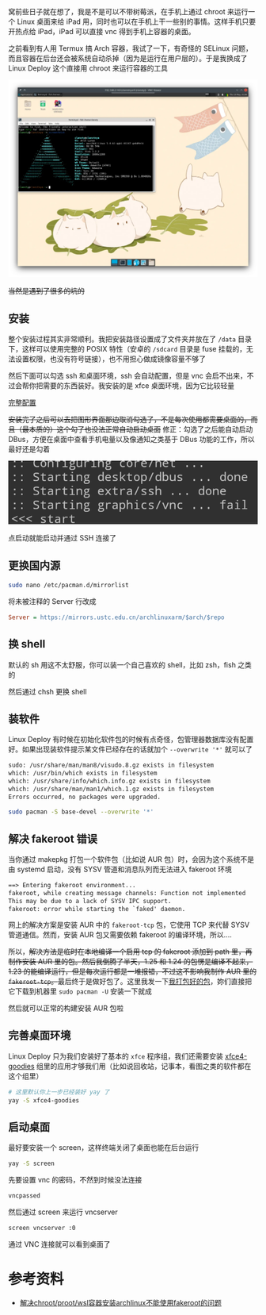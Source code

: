 窝前些日子就在想了，我是不是可以不带树莓派，在手机上通过 chroot 来运行一个 Linux 桌面来给 iPad 用，同时也可以在手机上干一些别的事情。这样手机只要开热点给 iPad，iPad 可以直接 vnc 得到手机上容器的桌面。

之前看到有人用 Termux 搞 Arch 容器，我试了一下，有奇怪的 SELinux 问题，而且容器在后台还会被系统自动杀掉（因为是运行在用户层的）。于是我换成了 Linux Deploy 这个直接用 chroot 来运行容器的工具

![最终效果](banner.webp)

~~当然是遇到了很多的坑的~~

## 安装

整个安装过程其实非常顺利。我把安装路径设置成了文件夹并放在了 `/data` 目录下，这样可以使用完整的 POSIX 特性（安卓的 `/sdcard` 目录是 fuse 挂载的，无法设置权限，也没有符号链接），也不用担心做成镜像容量不够了

然后下面可以勾选 ssh 和桌面环境，ssh 会自动配置，但是 vnc 会启不出来，不过会帮你把需要的东西装好。我安装的是 xfce 桌面环境，因为它比较轻量

[完整配置](https://cdn.lwqwq.com/pic/Screenshot_2021-05-13-20-41-12-42.jpg)

~~安装完了之后可以去把图形界面那边取消勾选了，不是每次使用都需要桌面的，而且（最本质的）这个勾了也没法正常自动启动桌面~~ 修正：勾选了之后能自动启动 DBus，方便在桌面中查看手机电量以及像通知之类基于 DBus 功能的工作，所以最好还是勾着

![image-20210513223232802](image-20210513223232802.png)

点启动就能启动并通过 SSH 连接了

## 更换国内源

```bash
sudo nano /etc/pacman.d/mirrorlist
```

将未被注释的 Server 行改成

```ini
Server = https://mirrors.ustc.edu.cn/archlinuxarm/$arch/$repo
```

## 换 shell

默认的 sh 用这不太舒服，你可以装一个自己喜欢的 shell，比如 zsh，fish 之类的

然后通过 chsh 更换 shell

## 装软件

Linux Deploy 有时候在初始化软件包的时候有点奇怪，包管理器数据库没有配置好。如果出现装软件提示某文件已经存在的话就加个 `--overwrite '*'` 就可以了

```
sudo: /usr/share/man/man8/visudo.8.gz exists in filesystem
which: /usr/bin/which exists in filesystem
which: /usr/share/info/which.info.gz exists in filesystem
which: /usr/share/man/man1/which.1.gz exists in filesystem
Errors occurred, no packages were upgraded.
```

```bash
sudo pacman -S base-devel --overwrite '*'
```

## 解决 fakeroot 错误

当你通过 makepkg 打包一个软件包（比如说 AUR 包）时，会因为这个系统不是由 systemd 启动，没有 SYSV 管道和消息队列而无法进入 fakeroot 环境

```
==> Entering fakeroot environment...
fakeroot, while creating message channels: Function not implemented
This may be due to a lack of SYSV IPC support.
fakeroot: error while starting the `faked' daemon.
```

网上的解决方案是安装 AUR 中的 `fakeroot-tcp` 包，它使用 TCP 来代替 SYSV 管道通信。然而，安装 AUR 包又需要依赖 fakeroot 的编译环境，所以....

所以，<del>解决方法是临时在本地编译一个启用 tcp 的 fakeroot 添加到 path 里，再制作安装 AUR 里的包。然后我倒腾了半天，1.25 和 1.24 的包愣是编译不起来，1.23 的能编译运行，但是每次运行都是一堆报错，不过这不影响我制作 AUR 里的 `fakeroot-tcp`。</del>最后终于是做好包了。这里我发一下[我打包好的包](https://downloads.lwqwq.com/%E5%BA%94%E7%94%A8/%E7%B3%BB%E7%BB%9F/fakeroot-tcp-1.25.3-2-aarch64.pkg.tar.xz)，妳们直接把它下载到机器里 `sudo pacman -U` 安装一下就成

然后就可以正常的构建安装 AUR 包啦

## 完善桌面环境

Linux Deploy 只为我们安装好了基本的 `xfce` 程序组，我们还需要安装 [xfce4-goodies](https://archlinux.org/groups/x86_64/xfce4-goodies/) 组里的应用才够我们用（比如说回收站，记事本，看图之类的软件都在这个组里）

```bash
# 这里默认你上一步已经装好 yay 了
yay -S xfce4-goodies
```

## 启动桌面

最好要安装一个 screen，这样终端关闭了桌面也能在后台运行

```bash
yay -S screen
```

先要设置 vnc 的密码，不然到时候没法连接

```bash
vncpassed
```

然后通过 screen 来运行 vncserver

```bash
screen vncserver :0
```

通过 VNC 连接就可以看到桌面了

# 参考资料

- [解决chroot/proot/wsl容器安装archlinux不能使用fakeroot的问题](https://zsxwz.com/2021/02/08/%E8%A7%A3%E5%86%B3chroot-proot-wsl%E5%AE%B9%E5%99%A8%E5%AE%89%E8%A3%85archlinux%E4%B8%8D%E8%83%BD%E4%BD%BF%E7%94%A8fakeroot%E7%9A%84%E9%97%AE%E9%A2%98/)
